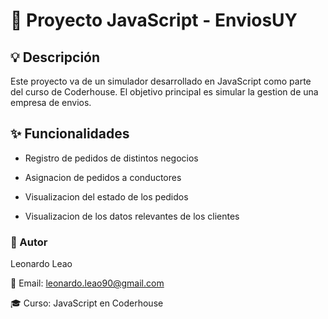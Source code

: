 # 🚀 Proyecto JavaScript - EnviosUY

## 💡 Descripción
Este proyecto va de un simulador desarrollado en JavaScript como parte del curso de Coderhouse. El objetivo principal es simular la gestion de una empresa de envios.

## ✨ Funcionalidades
- Registro de pedidos de distintos negocios

- Asignacion de pedidos a conductores

- Visualizacion del estado de los pedidos

- Visualizacion de los datos relevantes de los clientes

### 🙋 Autor
Leonardo Leao

📧 Email: leonardo.leao90@gmail.com

🎓 Curso: JavaScript en Coderhouse
